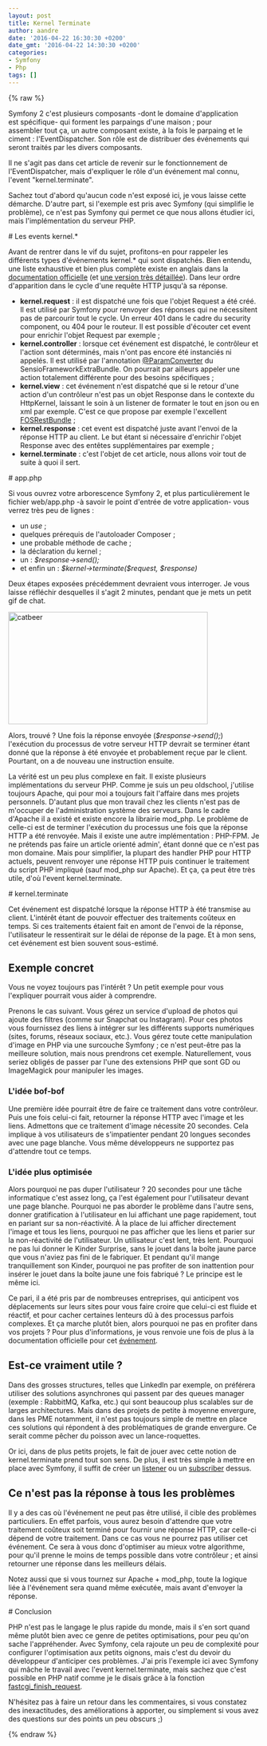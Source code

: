 ```yaml
---
layout: post
title: Kernel Terminate
author: aandre
date: '2016-04-22 16:30:30 +0200'
date_gmt: '2016-04-22 14:30:30 +0200'
categories:
- Symfony
- Php
tags: []
---
```

{% raw %}
<p>Symfony 2 c'est plusieurs composants -dont le domaine d'application est spécifique- qui forment les parpaings d'une maison ; pour assembler tout ça, un autre composant existe, à la fois le parpaing et le ciment : l'EventDispatcher. Son rôle est de distribuer des événements qui seront traités par les divers composants.</p>
<p>Il ne s'agit pas dans cet article de revenir sur le fonctionnement de l'EventDispatcher, mais d'expliquer le rôle d'un événement mal connu, l'event "kernel.terminate".</p>
<p>Sachez tout d'abord qu'aucun code n'est exposé ici, je vous laisse cette démarche. D'autre part, si l'exemple est pris avec Symfony (qui simplifie le problème), ce n'est pas Symfony qui permet ce que nous allons étudier ici, mais l'implémentation du serveur PHP.</p>
# Les events kernel.*
<p>Avant de rentrer dans le vif du sujet, profitons-en pour rappeler les différents types d'événements kernel.* qui sont dispatchés. Bien entendu, une liste exhaustive et bien plus complète existe en anglais dans la <a href="http://symfony.com/doc/current/reference/events.html">documentation officielle</a> (et <a href="http://symfony.com/doc/current/components/http_kernel/introduction.html">une version très détaillée</a>). Dans leur ordre d'apparition dans le cycle d'une requête HTTP jusqu'à sa réponse.</p>
<ul>
<li><strong>kernel.request</strong> : il est dispatché une fois que l'objet Request a été créé. Il est utilisé par Symfony pour renvoyer des réponses qui ne nécessitent pas de parcourir tout le cycle. Un erreur 401 dans le cadre du security component, ou 404 pour le routeur. Il est possible d'écouter cet event pour enrichir l'objet Request par exemple ;</li>
<li><strong>kernel.controller</strong> : lorsque cet événement est dispatché, le contrôleur et l'action sont déterminés, mais n'ont pas encore été instanciés ni appelés. Il est utilisé par l'annotation <a href="http://symfony.com/doc/current/bundles/SensioFrameworkExtraBundle/annotations/converters.html">@ParamConverter</a> du SensioFrameworkExtraBundle. On pourrait par ailleurs appeler une action totalement différente pour des besoins spécifiques ;</li>
<li><strong>kernel.view</strong> : cet événement n'est dispatché que si le retour d'une action d'un contrôleur n'est pas un objet Response dans le contexte du HttpKernel, laissant le soin à un listener de formater le tout en json ou en xml par exemple. C'est ce que propose par exemple l'excellent <a href="http://symfony.com/doc/current/bundles/FOSRestBundle/index.html">FOSRestBundle</a> ;</li>
<li><strong>kernel.response</strong> : cet event est dispatché juste avant l'envoi de la réponse HTTP au client. Le but étant si nécessaire d'enrichir l'objet Response avec des entêtes supplémentaires par exemple ;</li>
<li><strong>kernel.terminate</strong> : c'est l'objet de cet article, nous allons voir tout de suite à quoi il sert.</li>
</ul>
# app.php
<p>Si vous ouvrez votre arborescence Symfony 2, et plus particulièrement le fichier web/app.php -à savoir le point d'entrée de votre application- vous verrez très peu de lignes :</p>
<ul>
<li>un <em>use</em> ;</li>
<li>quelques prérequis de l'autoloader Composer ;</li>
<li>une probable méthode de cache ;</li>
<li>la déclaration du kernel ;</li>
<li>un : <em>$response-&gt;send();</em></li>
<li>et enfin un : <em>$kernel-&gt;terminate($request, $response)</em></li>
</ul>
<p>Deux étapes exposées précédemment devraient vous interroger. Je vous laisse réfléchir desquelles il s'agit 2 minutes, pendant que je mets un petit gif de chat.</p>
<p><a href="http://blog.eleven-labs.com/wp-content/uploads/2016/04/catbeer.gif" rel="attachment wp-att-1748"><img class="aligncenter size-full wp-image-1748" src="http://blog.eleven-labs.com/wp-content/uploads/2016/04/catbeer.gif" alt="catbeer" width="400" height="225" /></a></p>
<p>Alors, trouvé ? Une fois la réponse envoyée (<em>$response-&gt;send();</em>) l'exécution du processus de votre serveur HTTP devrait se terminer étant donné que la réponse à été envoyée et probablement reçue par le client. Pourtant, on a de nouveau une instruction ensuite.</p>
<p>La vérité est un peu plus complexe en fait. Il existe plusieurs implémentations du serveur PHP. Comme je suis un peu oldschool, j'utilise toujours Apache, qui pour moi a toujours fait l'affaire dans mes projets personnels. D'autant plus que mon travail chez les clients n'est pas de m'occuper de l'administration système des serveurs. Dans le cadre d'Apache il a existé et existe encore la librairie mod_php. Le problème de celle-ci est de terminer l'exécution du processus une fois que la réponse HTTP a été renvoyée. Mais il existe une autre implémentation : PHP-FPM. Je ne prétends pas faire un article orienté admin', étant donné que ce n'est pas mon domaine. Mais pour simplifier, la plupart des handler PHP pour HTTP actuels, peuvent renvoyer une réponse HTTP puis continuer le traitement du script PHP impliqué (sauf mod_php sur Apache). Et ça, ça peut être très utile, d'où l'event kernel.terminate.</p>
# kernel.terminate
<p>Cet événement est dispatché lorsque la réponse HTTP à été transmise au client. L'intérêt étant de pouvoir effectuer des traitements coûteux en temps. Si ces traitements étaient fait en amont de l'envoi de la réponse, l'utilisateur le ressentirait sur le délai de réponse de la page. Et à mon sens, cet événement est bien souvent sous-estimé.</p>
<h2>Exemple concret</h2>
<p>Vous ne voyez toujours pas l'intérêt ? Un petit exemple pour vous l'expliquer pourrait vous aider à comprendre.</p>
<p>Prenons le cas suivant. Vous gérez un service d'upload de photos qui ajoute des filtres (comme sur Snapchat ou Instagram). Pour ces photos vous fournissez des liens à intégrer sur les différents supports numériques (sites, forums, réseaux sociaux, etc.). Vous gérez toute cette manipulation d'image en PHP via une surcouche Symfony ; ce n'est peut-être pas la meilleure solution, mais nous prendrons cet exemple. Naturellement, vous seriez obligés de passer par l'une des extensions PHP que sont GD ou ImageMagick pour manipuler les images.</p>
<h3>L'idée bof-bof</h3>
<p>Une première idée pourrait être de faire ce traitement dans votre contrôleur. Puis une fois celui-ci fait, retourner la réponse HTTP avec l'image et les liens. Admettons que ce traitement d'image nécessite 20 secondes. Cela implique à vos utilisateurs de s'impatienter pendant 20 longues secondes avec une page blanche. Vous même développeurs ne supportez pas d'attendre tout ce temps.</p>
<h3>L'idée plus optimisée</h3>
<p>Alors pourquoi ne pas duper l'utilisateur ? 20 secondes pour une tâche informatique c'est assez long, ça l'est également pour l'utilisateur devant une page blanche. Pourquoi ne pas aborder le problème dans l'autre sens, donner gratification à l'utilisateur en lui affichant une page rapidement, tout en pariant sur sa non-réactivité. À la place de lui afficher directement l'image et tous les liens, pourquoi ne pas afficher que les liens et parier sur la non-réactivité de l'utilisateur. Un utilisateur c'est lent, très lent. Pourquoi ne pas lui donner le Kinder Surprise, sans le jouet dans la boîte jaune parce que vous n'aviez pas fini de le fabriquer. Et pendant qu'il mange tranquillement son Kinder, pourquoi ne pas profiter de son inattention pour insérer le jouet dans la boîte jaune une fois fabriqué ? Le principe est le même ici.</p>
<p>Ce pari, il a été pris par de nombreuses entreprises, qui anticipent vos déplacements sur leurs sites pour vous faire croire que celui-ci est fluide et réactif, et pour cacher certaines lenteurs dû à des processus parfois complexes. Et ça marche plutôt bien, alors pourquoi ne pas en profiter dans vos projets ? Pour plus d'informations, je vous renvoie une fois de plus à la documentation officielle pour cet <a href="http://symfony.com/doc/current/components/http_kernel/introduction.html#the-kernel-terminate-event">événement</a>.</p>
<h2>Est-ce vraiment utile ?</h2>
<p>Dans des grosses structures, telles que LinkedIn par exemple, on préférera utiliser des solutions asynchrones qui passent par des queues manager (exemple : RabbitMQ, Kafka, etc.) qui sont beaucoup plus scalables sur de larges architectures. Mais dans des projets de petite à moyenne envergure, dans les PME notamment, il n'est pas toujours simple de mettre en place ces solutions qui répondent à des problématiques de grande envergure. Ce serait comme pêcher du poisson avec un lance-roquettes.</p>
<p>Or ici, dans de plus petits projets, le fait de jouer avec cette notion de kernel.terminate prend tout son sens. De plus, il est très simple à mettre en place avec Symfony, il suffit de créer un <a href="http://symfony.com/doc/current/cookbook/event_dispatcher/event_listener.html#creating-an-event-listener">listener</a> ou un <a href="http://symfony.com/doc/current/cookbook/event_dispatcher/event_listener.html#creating-an-event-subscriber">subscriber</a> dessus.</p>
<h2>Ce n'est pas la réponse à tous les problèmes</h2>
<p>Il y a des cas où l'événement ne peut pas être utilisé, il cible des problèmes particuliers. En effet parfois, vous aurez besoin d'attendre que votre traitement coûteux soit terminé pour fournir une réponse HTTP, car celle-ci dépend de votre traitement. Dans ce cas vous ne pourrez pas utiliser cet événement. Ce sera à vous donc d'optimiser au mieux votre algorithme, pour qu'il prenne le moins de temps possible dans votre contrôleur ; et ainsi retourner une réponse dans les meilleurs délais.</p>
<p>Notez aussi que si vous tournez sur Apache + mod_php, toute la logique liée à l'événement sera quand même exécutée, mais avant d'envoyer la réponse.</p>
# Conclusion
<p>PHP n'est pas le langage le plus rapide du monde, mais il s'en sort quand même plutôt bien avec ce genre de petites optimisations, pour peu qu'on sache l'appréhender. Avec Symfony, cela rajoute un peu de complexité pour configurer l'optimisation aux petits oignons, mais c'est du devoir du développeur d'anticiper ces problèmes. J'ai pris l'exemple ici avec Symfony qui mâche le travail avec l'event kernel.terminate, mais sachez que c'est possible en PHP natif comme je le disais grâce à la fonction <a href="http://php.net/manual/en/function.fastcgi-finish-request.php">fastcgi_finish_request</a>.</p>
<p>N'hésitez pas à faire un retour dans les commentaires, si vous constatez des inexactitudes, des améliorations à apporter, ou simplement si vous avez des questions sur des points un peu obscurs ;)</p>
{% endraw %}
